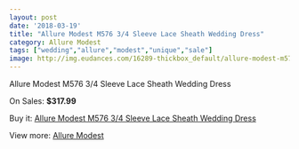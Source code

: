 ```yaml
---
layout: post
date: '2018-03-19'
title: "Allure Modest M576 3/4 Sleeve Lace Sheath Wedding Dress"
category: Allure Modest
tags: ["wedding","allure","modest","unique","sale"]
image: http://img.eudances.com/16289-thickbox_default/allure-modest-m576-3-4-sleeve-lace-sheath-wedding-dress.jpg
---
```

Allure Modest M576 3/4 Sleeve Lace Sheath Wedding Dress

On Sales: **$317.99**
<a href="https://www.eudances.com/en/allure-modest/4788-allure-modest-m576-3-4-sleeve-lace-sheath-wedding-dress.html"><amp-img layout="responsive" width="600" height="600" src="//img.eudances.com/16289-thickbox_default/allure-modest-m576-3-4-sleeve-lace-sheath-wedding-dress.jpg" alt="Allure Modest M576 3/4 Sleeve Lace Sheath Wedding Dress 0" /></a>
<a href="https://www.eudances.com/en/allure-modest/4788-allure-modest-m576-3-4-sleeve-lace-sheath-wedding-dress.html"><amp-img layout="responsive" width="600" height="600" src="//img.eudances.com/16290-thickbox_default/allure-modest-m576-3-4-sleeve-lace-sheath-wedding-dress.jpg" alt="Allure Modest M576 3/4 Sleeve Lace Sheath Wedding Dress 1" /></a>

Buy it: [Allure Modest M576 3/4 Sleeve Lace Sheath Wedding Dress](https://www.eudances.com/en/allure-modest/4788-allure-modest-m576-3-4-sleeve-lace-sheath-wedding-dress.html "Allure Modest M576 3/4 Sleeve Lace Sheath Wedding Dress")

View more: [Allure Modest](https://www.eudances.com/en/38-allure-modest "Allure Modest")